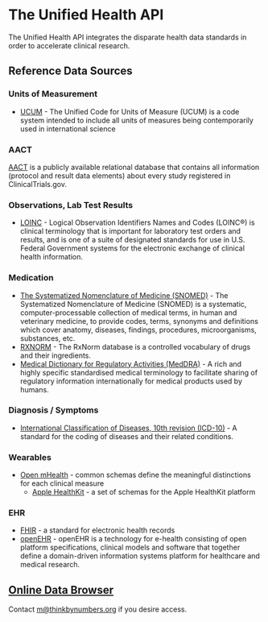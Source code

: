 # The Unified Health API
The Unified Health API integrates the disparate health data standards in order to accelerate clinical research.

## Reference Data Sources

### Units of Measurement
- [UCUM](https://github.com/crowdsourcing-cures/unified-health-api/blob/main/reference-databases/ucum_units_of_measure.csv) - The Unified Code for Units of Measure (UCUM) is a code system intended to include all units of measures being contemporarily used in international science

### AACT

[AACT](https://aact.ctti-clinicaltrials.org/) is a publicly available relational database that contains all information (protocol and result data elements) about every study registered in ClinicalTrials.gov. 

### Observations, Lab Test Results
- [LOINC](https://loinc.org/downloads/) - Logical Observation Identifiers Names and Codes (LOINC®) is clinical terminology that is important for laboratory test orders and results, and is one of a suite of designated standards for use in U.S. Federal Government systems for the electronic exchange of clinical health information.

### Medication
- [The Systematized Nomenclature of Medicine (SNOMED)](https://www.google.com/url?sa=t&rct=j&q=&esrc=s&source=web&cd=&cad=rja&uact=8&ved=2ahUKEwiP-bmSy8f0AhXxJzQIHZw1DyMQFnoECA4QAQ&url=https%3A%2F%2Fen.wikipedia.org%2Fwiki%2FSystematized_Nomenclature_of_Medicine&usg=AOvVaw0OEA6yHcGONHJwDX9OrbKc) - The Systematized Nomenclature of Medicine (SNOMED) is a systematic, computer-processable collection of medical terms, in human and veterinary medicine, to provide codes, terms, synonyms and definitions which cover anatomy, diseases, findings, procedures, microorganisms, substances, etc.
- [RXNORM](https://www.nlm.nih.gov/research/umls/rxnorm/docs/rxnormfiles.html) - The RxNorm database is a controlled vocabulary of drugs and their ingredients.
- [Medical Dictionary for Regulatory Activities (MedDRA)](https://www.meddra.org/news-and-events/news/english-meddra-version-240-now-available-download) -  A rich and highly specific standardised medical terminology to facilitate sharing of regulatory information internationally for medical products used by humans.

### Diagnosis / Symptoms
- [International Classification of Diseases, 10th revision (ICD-10)](https://www.cms.gov/Medicare/Coding/ICD10/index.html) - A standard for the coding of diseases and their related conditions.

### Wearables
- [Open mHealth](https://www.openmhealth.org/documentation/#/schema-docs/schema-library) - common schemas define the meaningful distinctions for each clinical measure
  - [Apple HealthKit](https://github.com/openmhealth/schemas/tree/develop/schema/granola) - a set of schemas for the Apple HealthKit platform

### EHR
- [FHIR](https://www.hl7.org/fhir/) - a standard for electronic health records
- [openEHR](https://www.openehr.org/) - openEHR is a technology for e-health consisting of open platform specifications, clinical models and software that together define a domain-driven information systems platform for healthcare and medical research.

## [Online Data Browser](https://data.crowdsourcingcures.org)
Contact m@thinkbynumbers.org if you desire access.
